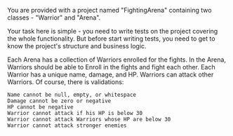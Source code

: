 You are provided with a project named "FightingArena" containing two classes - "Warrior" and "Arena". 

Your task here is simple - you need to write tests on the project covering the whole functionality. But before start writing tests, you need to get to know the project's structure and business logic.

Each Arena has a collection of Warriors enrolled for the fights. In the Arena, Warriors should be able to Enroll in the fights and fight each other. Each Warrior has a unique name, damage, and HP. Warriors can attack other Warriors. Of course, there is validations:

	Name cannot be null, empty, or whitespace
	Damage cannot be zero or negative
	HP cannot be negative
	Warrior cannot attack if his HP is below 30
	Warrior cannot attack Warriors whose HP are below 30
	Warrior cannot attack stronger enemies

